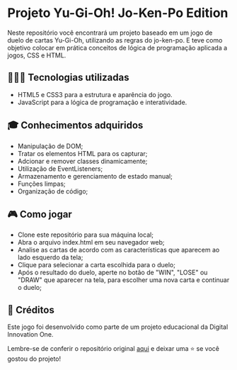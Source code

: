 
# Projeto Yu-Gi-Oh! Jo-Ken-Po Edition

Neste repositório você encontrará um projeto baseado em um jogo de duelo de cartas Yu-Gi-Oh, utilizando as regras do jo-ken-po. E teve como objetivo colocar em prática conceitos de lógica de programação aplicada a jogos, CSS e HTML. 

## 👩🏽‍💻 Tecnologias utilizadas
- HTML5 e CSS3 para a estrutura e aparência do jogo.
- JavaScript para a lógica de programação e interatividade.

## 🎓 Conhecimentos adquiridos
- Manipulação de DOM;
- Tratar os elementos HTML para os capturar;
- Adcionar e remover classes dinamicamente;
- Utilização de EventListeners;
- Armazenamento e gerenciamento de estado manual;
- Funções limpas;
- Organização de código;

## 🎮 Como jogar
- Clone este repositório para sua máquina local;
- Abra o arquivo index.html em seu navegador web;
- Analise as cartas de acordo com as características que aparecem ao lado esquerdo da tela;
- Clique para selecionar a carta escolhida para o duelo;
- Após o resultado do duelo, aperte no botão de "WIN", "LOSE" ou "DRAW" que aparecer na tela, para escolher uma nova carta e continuar o duelo;


## 🔎 Créditos
Este jogo foi desenvolvido como parte de um projeto educacional da Digital Innovation One.

Lembre-se de conferir o repositório original [aqui](https://github.com/digitalinnovationone/js-yugioh-assets) e deixar uma ⭐️ se você gostou do projeto!

